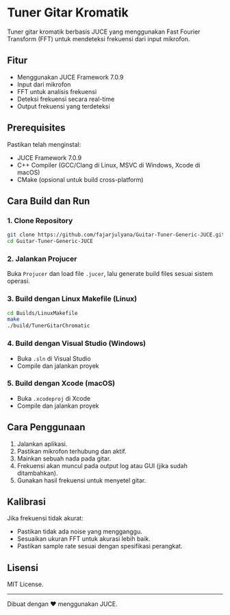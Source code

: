 # Tuner Gitar Kromatik

Tuner gitar kromatik berbasis JUCE yang menggunakan Fast Fourier Transform (FFT) untuk mendeteksi frekuensi dari input mikrofon.

## Fitur
- Menggunakan JUCE Framework 7.0.9
- Input dari mikrofon
- FFT untuk analisis frekuensi
- Deteksi frekuensi secara real-time
- Output frekuensi yang terdeteksi

## Prerequisites
Pastikan telah menginstal:
- JUCE Framework 7.0.9
- C++ Compiler (GCC/Clang di Linux, MSVC di Windows, Xcode di macOS)
- CMake (opsional untuk build cross-platform)

## Cara Build dan Run
### 1. Clone Repository
```bash
git clone https://github.com/fajarjulyana/Guitar-Tuner-Generic-JUCE.git
cd Guitar-Tuner-Generic-JUCE
```

### 2. Jalankan Projucer
Buka `Projucer` dan load file `.jucer`, lalu generate build files sesuai sistem operasi.

### 3. Build dengan Linux Makefile (Linux)
```bash
cd Builds/LinuxMakefile
make
./build/TunerGitarChromatic
```

### 4. Build dengan Visual Studio (Windows)
- Buka `.sln` di Visual Studio
- Compile dan jalankan proyek

### 5. Build dengan Xcode (macOS)
- Buka `.xcodeproj` di Xcode
- Compile dan jalankan proyek

## Cara Penggunaan
1. Jalankan aplikasi.
2. Pastikan mikrofon terhubung dan aktif.
3. Mainkan sebuah nada pada gitar.
4. Frekuensi akan muncul pada output log atau GUI (jika sudah ditambahkan).
5. Gunakan hasil frekuensi untuk menyetel gitar.

## Kalibrasi
Jika frekuensi tidak akurat:
- Pastikan tidak ada noise yang mengganggu.
- Sesuaikan ukuran FFT untuk akurasi lebih baik.
- Pastikan sample rate sesuai dengan spesifikasi perangkat.

## Lisensi
MIT License.

---
Dibuat dengan ❤️ menggunakan JUCE.



